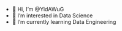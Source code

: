 - 👋 Hi, I’m @YidAWuG
- 👀 I’m interested in Data Science 
- 🌱 I’m currently learning Data Engineering

<!---
YidAWuG/YidAWuG is a ✨ special ✨ repository because its `README.md` (this file) appears on your GitHub profile.
You can click the Preview link to take a look at your changes.
--->
